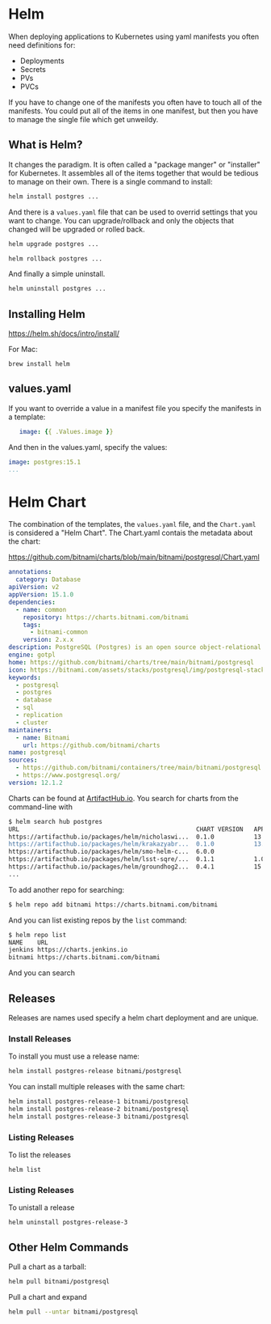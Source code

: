# Helm

When deploying applications to Kubernetes using yaml manifests you often need definitions for:

- Deployments
- Secrets
- PVs
- PVCs

If you have to change one of the manifests you often have to touch all of the manifests. You could put all of the items in one manifest, but then you have to manage the single file which get unweildy.

## What is Helm?

It changes the paradigm. It is often called a "package manger" or "installer" for Kubernetes. It assembles all of the items together that would be tedious to manage on their own. There is a single command to install:

```sh
helm install postgres ...
```

And there is a `values.yaml` file that can be used to overrid settings that you want to change. You can upgrade/rollback and only the objects that changed will be upgraded or rolled back. 

```sh
helm upgrade postgres ...
```
```sh
helm rollback postgres ...
```

And finally a simple uninstall.

```sh
helm uninstall postgres ...
```

## Installing Helm

https://helm.sh/docs/intro/install/

For Mac:

```
brew install helm
```

## values.yaml

If you want to override a value in a manifest file you specify the manifests in a template:

```yaml
   image: {{ .Values.image }}
```

And then in the values.yaml, specify the values:

```yaml
image: postgres:15.1
...
```

# Helm Chart

The combination of the templates, the `values.yaml` file, and the `Chart.yaml` is considered a "Helm Chart". The Chart.yaml contais the metadata about the chart:

https://github.com/bitnami/charts/blob/main/bitnami/postgresql/Chart.yaml

```yaml
annotations:
  category: Database
apiVersion: v2
appVersion: 15.1.0
dependencies:
  - name: common
    repository: https://charts.bitnami.com/bitnami
    tags:
      - bitnami-common
    version: 2.x.x
description: PostgreSQL (Postgres) is an open source object-relational database known for reliability and data integrity. ACID-compliant, it supports foreign keys, joins, views, triggers and stored procedures.
engine: gotpl
home: https://github.com/bitnami/charts/tree/main/bitnami/postgresql
icon: https://bitnami.com/assets/stacks/postgresql/img/postgresql-stack-220x234.png
keywords:
  - postgresql
  - postgres
  - database
  - sql
  - replication
  - cluster
maintainers:
  - name: Bitnami
    url: https://github.com/bitnami/charts
name: postgresql
sources:
  - https://github.com/bitnami/containers/tree/main/bitnami/postgresql
  - https://www.postgresql.org/
version: 12.1.2
```

Charts can be found at [ArtifactHub.io](https://artifacthub.io). You search for charts from the command-line with

```sh
$ helm search hub postgres
URL                                               	CHART VERSION	APP VERSION	DESCRIPTION
https://artifacthub.io/packages/helm/nicholaswi...	0.1.0        	13.3       	The World's Most Advanced Open Source Relationa...
https://artifacthub.io/packages/helm/krakazyabr...	0.1.0        	13.3       	The World's Most Advanced Open Source Relationa...
https://artifacthub.io/packages/helm/smo-helm-c...	6.0.0        	           	ONAP Postgres Server
https://artifacthub.io/packages/helm/lsst-sqre/...	0.1.1        	1.0        	Postgres RDBMS for LSP
https://artifacthub.io/packages/helm/groundhog2...	0.4.1        	15.1       	A Helm chart for PostgreSQL on Kubernetes
...
```

To add another repo for searching:

```sh
$ helm repo add bitnami https://charts.bitnami.com/bitnami
```

And you can list existing repos by the `list` command:

```sh
$ helm repo list
NAME   	URL
jenkins	https://charts.jenkins.io
bitnami	https://charts.bitnami.com/bitnami
```

And you can search 

## Releases

Releases are names used specify a helm chart deployment and are unique.

### Install Releases

To install you must use a release name:

```sh
helm install postgres-release bitnami/postgresql
```

You can install multiple releases with the same chart:

```sh
helm install postgres-release-1 bitnami/postgresql
helm install postgres-release-2 bitnami/postgresql
helm install postgres-release-3 bitnami/postgresql
```

### Listing Releases

To list the releases

```
helm list
```

### Listing Releases

To unistall a release

```
helm uninstall postgres-release-3
```

## Other Helm Commands

Pull a chart as a tarball:

```sh
helm pull bitnami/postgresql
```

Pull a chart and expand

```sh
helm pull --untar bitnami/postgresql
```

